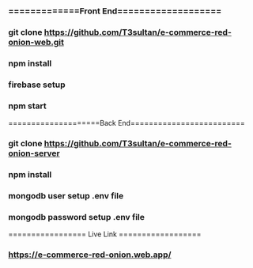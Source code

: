 ### =============Front End===================
### git clone https://github.com/T3sultan/e-commerce-red-onion-web.git

### npm install

### firebase setup

### npm start

====================Back End=========================
### git clone https://github.com/T3sultan/e-commerce-red-onion-server
### npm install
### mongodb user setup .env file
### mongodb password setup .env file

================= Live Link ==================
### https://e-commerce-red-onion.web.app/
